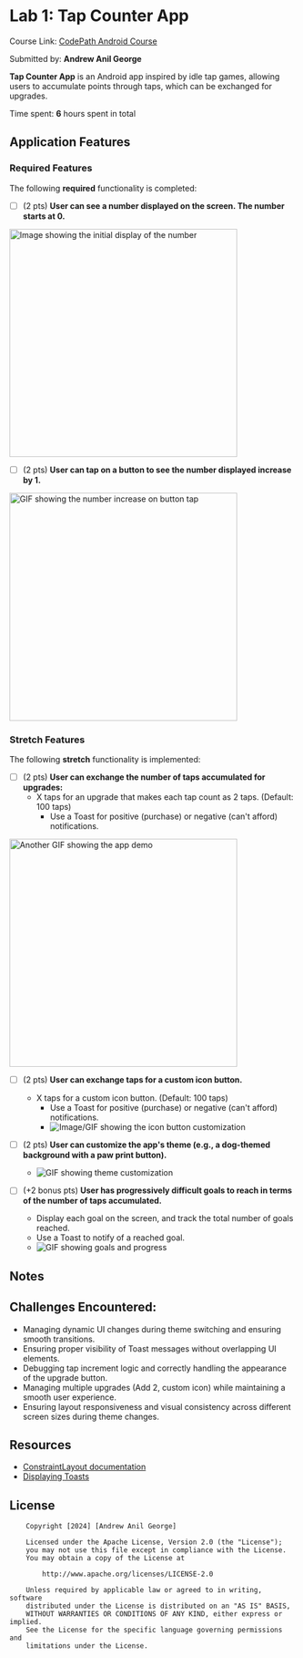 # Lab 1: Tap Counter App

Course Link: [CodePath Android Course](https://courses.codepath.org/courses/and102/unit/1#!labs)

Submitted by: **Andrew Anil George** <!-- Replace 'Your Name Here' with your actual name -->

**Tap Counter App** is an Android app inspired by idle tap games, allowing users to accumulate points through taps, which can be exchanged for upgrades.

Time spent: **6** hours spent in total <!-- Replace 'X' with the number of hours you spent on this project -->

## Application Features

### Required Features

The following **required** functionality is completed:

- [ ] (2 pts) **User can see a number displayed on the screen. The number starts at 0.**
<img src="https://i.imgur.com/uGrHvGi.png" alt="Image showing the initial display of the number" width="400"/>


- [ ] (2 pts) **User can tap on a button to see the number displayed increase by 1.**
<img src="https://media3.giphy.com/media/v1.Y2lkPTc5MGI3NjExNGhybWZkZDM4cWpsMDgyN3p0dnV5d2xsanV6cW13OGFwZG04Z3FzOCZlcD12MV9pbnRlcm5hbF9naWZfYnlfaWQmY3Q9Zw/7xwQmJ2By1KUdFim4Z/giphy.gif" alt="GIF showing the number increase on button tap" width="400"/>



### Stretch Features

The following **stretch** functionality is implemented:

- [ ] (2 pts) **User can exchange the number of taps accumulated for upgrades:**
  - X taps for an upgrade that makes each tap count as 2 taps. (Default: 100 taps)
    - Use a Toast for positive (purchase) or negative (can't afford) notifications.
<img src="https://media0.giphy.com/media/v1.Y2lkPTc5MGI3NjExZm9oZjN6em02cXdpNGgycXN1cGRqcDZ3dHdzZno3OXNqZGc2NTJnaiZlcD12MV9pbnRlcm5hbF9naWZfYnlfaWQmY3Q9Zw/9GqKeNMi7i532mxcNT/giphy.gif" alt="Another GIF showing the app demo" width="400"/>



- [ ] (2 pts) **User can exchange taps for a custom icon button.**
  - X taps for a custom icon button. (Default: 100 taps)
    - Use a Toast for positive (purchase) or negative (can't afford) notifications.
    - ![Image/GIF showing the icon button customization](https://i.imgur.com/V89HBQn.gif) <!-- Replace this link with your actual image/GIF link -->



- [ ] (2 pts) **User can customize the app's theme (e.g., a dog-themed background with a paw print button).**
  - ![GIF showing theme customization](http://i.imgur.com/link/to/your/gif/file.gif) <!-- Replace this link with your actual image/GIF link -->

- [ ] (+2 bonus pts) **User has progressively difficult goals to reach in terms of the number of taps accumulated.**
  - Display each goal on the screen, and track the total number of goals reached.
  - Use a Toast to notify of a reached goal.
  - ![GIF showing goals and progress](http://i.imgur.com/link/to/your/gif/file.gif) <!-- Replace this link with your actual image/GIF link -->

## Notes

## Challenges Encountered:
- Managing dynamic UI changes during theme switching and ensuring smooth transitions.
- Ensuring proper visibility of Toast messages without overlapping UI elements.
- Debugging tap increment logic and correctly handling the appearance of the upgrade button.
- Managing multiple upgrades (Add 2, custom icon) while maintaining a smooth user experience.
- Ensuring layout responsiveness and visual consistency across different screen sizes during theme changes.

## Resources

- [ConstraintLayout documentation](https://developer.android.com/training/constraint-layout)
- [Displaying Toasts](https://guides.codepath.com/android/Displaying-Toasts)

## License

```plaintext
    Copyright [2024] [Andrew Anil George]

    Licensed under the Apache License, Version 2.0 (the "License");
    you may not use this file except in compliance with the License.
    You may obtain a copy of the License at

        http://www.apache.org/licenses/LICENSE-2.0

    Unless required by applicable law or agreed to in writing, software
    distributed under the License is distributed on an "AS IS" BASIS,
    WITHOUT WARRANTIES OR CONDITIONS OF ANY KIND, either express or implied.
    See the License for the specific language governing permissions and
    limitations under the License.
